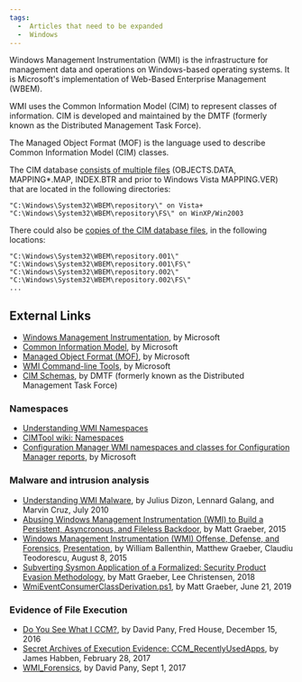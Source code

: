 ```yaml
---
tags:
  -  Articles that need to be expanded
  -  Windows
---
```

Windows Management Instrumentation (WMI) is the infrastructure for
management data and operations on Windows-based operating systems. It is
Microsoft's implementation of Web-Based Enterprise Management (WBEM).

WMI uses the Common Information Model (CIM) to represent classes of
information. CIM is developed and maintained by the DMTF (formerly known
as the Distributed Management Task Force).

The Managed Object Format (MOF) is the language used to describe Common
Information Model (CIM) classes.

The CIM database [consists of multiple
files](https://github.com/libyal/dtformats/blob/main/documentation/WMI%20repository%20file%20format.asciidoc)
(OBJECTS.DATA, MAPPING\*.MAP, INDEX.BTR and prior to Windows Vista
MAPPING.VER) that are located in the following directories:

    "C:\Windows\System32\WBEM\repository\" on Vista+
    "C:\Windows\System32\WBEM\repository\FS\" on WinXP/Win2003

There could also be [copies of the CIM database
files](https://www.4n6ir.com/posts/2017/secret-archives-of-execution-evidence-ccm_recentlyusedapps/),
in the following locations:

    "C:\Windows\System32\WBEM\repository.001\"
    "C:\Windows\System32\WBEM\repository.001\FS\"
    "C:\Windows\System32\WBEM\repository.002\"
    "C:\Windows\System32\WBEM\repository.002\FS\"
    ...

## External Links

* [Windows Management Instrumentation](https://learn.microsoft.com/en-us/windows/win32/wmisdk/wmi-start-page),
  by Microsoft
* [Common Information Model](https://learn.microsoft.com/en-us/windows/win32/wmisdk/common-information-model),
  by Microsoft
* [Managed Object Format (MOF)](https://learn.microsoft.com/en-us/windows/win32/wmisdk/managed-object-format--mof-),
  by Microsoft
* [WMI Command-line Tools](https://learn.microsoft.com/en-us/windows/win32/wmisdk/wmi-command-line-tools),
  by Microsoft
* [CIM Schemas](https://www.dmtf.org/standards/cim/schemas/), by DMTF
  (formerly known as the Distributed Management Task Force)

### Namespaces

* [Understanding WMI Namespaces](https://powershell.one/wmi/root)
* [CIMTool wiki: Namespaces](https://wiki.cimtool.org/Namespaces.html)
* [Configuration Manager WMI namespaces and classes for Configuration Manager reports](https://learn.microsoft.com/en-us/mem/configmgr/develop/core/understand/sqlviews/wmi-namespaces-classes-configuration-manager-reports),
  by Microsoft

### Malware and intrusion analysis

* [Understanding WMI Malware](https://www.trendmicro.com/de_de/business.html),
  by Julius Dizon, Lennard Galang, and Marvin Cruz, July 2010
* [Abusing Windows Management Instrumentation (WMI) to Build a Persistent, Asyncronous, and Fileless Backdoor](https://www.blackhat.com/docs/us-15/materials/us-15-Graeber-Abusing-Windows-Management-Instrumentation-WMI-To-Build-A-Persistent%20Asynchronous-And-Fileless-Backdoor-wp.pdf),
  by Matt Graeber, 2015
* [Windows Management Instrumentation (WMI) Offense, Defense, and Forensics](https://www.mandiant.com/resources/windows-management-instrumentation-wmi-offense-defense-and-forensics),
  [Presentation](http://www.irongeek.com/i.php?page=videos/bsideslasvegas2015/bg06-whymi-so-sexy-wmi-attacks-real-time-defense-and-advanced-forensic-analysis-william-ballenthin-claudiu-teodorescu-matthew-graeber),
  by William Ballenthin, Matthew Graeber, Claudiu Teodorescu, August 8,
  2015
* [Subverting Sysmon Application of a Formalized: Security Product Evasion Methodology](https://i.blackhat.com/us-18/Wed-August-8/us-18-Graeber-Subverting-Sysmon-Application-Of-A-Formalized-Security-Product-Evasion-Methodology-wp.pdf),
  by Matt Graeber, Lee Christensen, 2018
* [WmiEventConsumerClassDerivation.ps1](https://gist.github.com/mattifestation/f38a79c7983208aa230030f61dfeb767),
  by Matt Graeber, June 21, 2019

### Evidence of File Execution

* [Do You See What I CCM?](https://www.trellix.com/en-us/about/newsroom/stories/research.html),
  by David Pany, Fred House, December 15, 2016
* [Secret Archives of Execution Evidence: CCM_RecentlyUsedApps](https://www.4n6ir.com/posts/2017/secret-archives-of-execution-evidence-ccm_recentlyusedapps/),
  by James Habben, February 28, 2017
* [WMI_Forensics](https://github.com/davidpany/WMI_Forensics), by David
  Pany, Sept 1, 2017
